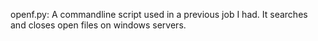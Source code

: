 openf.py:
  A commandline script used in a previous job I had. It searches and closes open files on windows servers.
